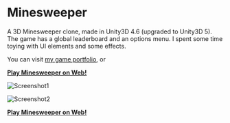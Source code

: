 # Minesweeper

A 3D Minesweeper clone, made in Unity3D 4.6 (upgraded to Unity3D 5). The game has a global
leaderboard and an options menu. I spent some time toying with UI elements and some effects.

You can visit [my game portfolio](http://vilbeyli.github.io/games/), or

**[Play Minesweeper on Web!](http://vilbeyli.github.io/Minesweeper)**

![Screenshot1](http://i.imgur.com/UFvoX1D.png)

![Screenshot2](http://i.imgur.com/2AI8GtS.png)

**[Play Minesweeper on Web!](http://vilbeyli.github.io/Minesweeper)**
